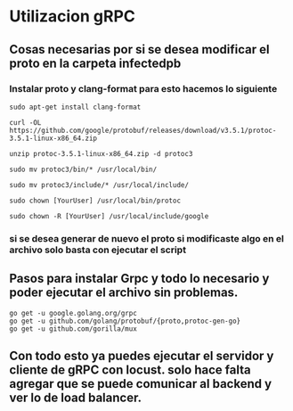 # Utilizacion gRPC

## Cosas necesarias por si se desea modificar el proto en la carpeta infectedpb

### Instalar proto y clang-format para esto hacemos lo siguiente 

    sudo apt-get install clang-format 

    curl -OL https://github.com/google/protobuf/releases/download/v3.5.1/protoc-3.5.1-linux-x86_64.zip

    unzip protoc-3.5.1-linux-x86_64.zip -d protoc3

    sudo mv protoc3/bin/* /usr/local/bin/

    sudo mv protoc3/include/* /usr/local/include/

    sudo chown [YourUser] /usr/local/bin/protoc
    
    sudo chown -R [YourUser] /usr/local/include/google

### si se desea generar de nuevo el proto si modificaste algo en el archivo solo basta con ejecutar el script 

## Pasos para instalar Grpc y todo lo necesario y poder ejecutar el archivo sin problemas.

    go get -u google.golang.org/grpc
    go get -u github.com/golang/protobuf/{proto,protoc-gen-go}
    go get -u github.com/gorilla/mux

## Con todo esto ya puedes ejecutar el servidor y cliente de gRPC con locust. solo hace falta agregar que se puede comunicar al backend y ver lo de load balancer.